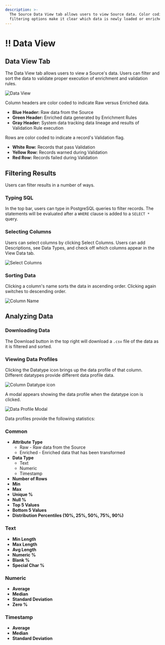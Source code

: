 ```yaml
---
description: >-
  The Source Data View tab allows users to view Source data. Color coding and
  filtering options make it clear which data is newly loaded or enriched.
---
```


# !! Data View

## Data View Tab

The Data View tab allows users to view a Source's data. Users can filter and sort the data to validate proper execution of enrichment and validation rules.

![Data View](../../.gitbook/assets/image%20%2853%29.png)

Column headers are color coded to indicate Raw versus Enriched data.

* **Blue Header:** Raw data from the Source
* **Green Header:** Enriched data generated by Enrichment Rules
* **Gray Header:** System data tracking data lineage and results of Validation Rule execution

Rows are color coded to indicate a record's Validation flag.

* **White Row:** Records that pass Validation
* **Yellow Row:** Records warned during Validation
* **Red Row:** Records failed during Validation

## Filtering Results

Users can filter results in a number of ways.

### Typing SQL

In the top bar, users can type in PostgreSQL queries to filter records. The statements will be evaluated after a `WHERE` clause is added to a `SELECT *` query.

### Selecting Columns

Users can select columns by clicking Select Columns. Users can add Descriptions, see Data Types, and check off which columns appear in the View Data tab.

![Select Columns](../../.gitbook/assets/image%20%28135%29.png)

### **Sorting Data**

Clicking a column's name sorts the data in ascending order. Clicking again switches to descending order.

![Column Name](../../.gitbook/assets/image%20%2886%29.png)

## Analyzing Data

### Downloading Data

The Download button in the top right will download a `.csv` file of the data as it is filtered and sorted.

### Viewing Data Profiles

Clicking the Datatype icon brings up the data profile of that column. Different datatypes provide different data profile data.

![Column Datatype icon](../../.gitbook/assets/image%20%2851%29.png)

A modal appears showing the data profile when the datatype icon is clicked.

![Data Profile Modal](../../.gitbook/assets/image%20%28139%29.png)

Data profiles provide the following statistics:

### Common

* **Attribute Type**
  * Raw - Raw data from the Source
  * Enriched - Enriched data that has been transformed
* **Data Type**
  * Text
  * Numeric
  * Timestamp
* **Number of Rows**
* **Min**
* **Max**
* **Unique %**
* **Null %**
* **Top 5 Values**
* **Bottom 5 Values**
* **Distribution Percentiles \(10%, 25%, 50%, 75%, 90%\)**

### Text

* **Min Length**
* **Max Length**
* **Avg Length**
* **Numeric %**
* **Blank %**
* **Special Char %**

### Numeric

* **Average**
* **Median**
* **Standard Deviation**
* **Zero %**

### Timestamp

* **Average**
* **Median**
* **Standard Deviation**

